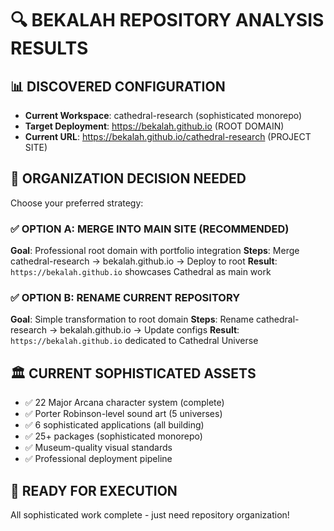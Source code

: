 # 🔍 BEKALAH REPOSITORY ANALYSIS RESULTS

## 📊 DISCOVERED CONFIGURATION
- **Current Workspace**: cathedral-research (sophisticated monorepo)
- **Target Deployment**: https://bekalah.github.io (ROOT DOMAIN)
- **Current URL**: https://bekalah.github.io/cathedral-research (PROJECT SITE)

## 🎯 ORGANIZATION DECISION NEEDED

Choose your preferred strategy:

### ✅ OPTION A: MERGE INTO MAIN SITE (RECOMMENDED)
**Goal**: Professional root domain with portfolio integration
**Steps**: Merge cathedral-research → bekalah.github.io → Deploy to root
**Result**: `https://bekalah.github.io` showcases Cathedral as main work

### ✅ OPTION B: RENAME CURRENT REPOSITORY  
**Goal**: Simple transformation to root domain
**Steps**: Rename cathedral-research → bekalah.github.io → Update configs
**Result**: `https://bekalah.github.io` dedicated to Cathedral Universe

## 🏛️ CURRENT SOPHISTICATED ASSETS
- ✅ 22 Major Arcana character system (complete)
- ✅ Porter Robinson-level sound art (5 universes)
- ✅ 6 sophisticated applications (all building)
- ✅ 25+ packages (sophisticated monorepo)
- ✅ Museum-quality visual standards
- ✅ Professional deployment pipeline

## 🚀 READY FOR EXECUTION
All sophisticated work complete - just need repository organization!
